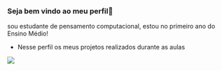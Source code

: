 ### Seja bem vindo ao meu perfil🥴
sou estudante de pensamento computacional, estou no primeiro ano do Ensino Médio!

* Nesse perfil os meus projetos realizados durante as aulas 



![](https://media.tenor.com/FuO4O-cF47gAAAAM/suspicious-eyes.gif)

